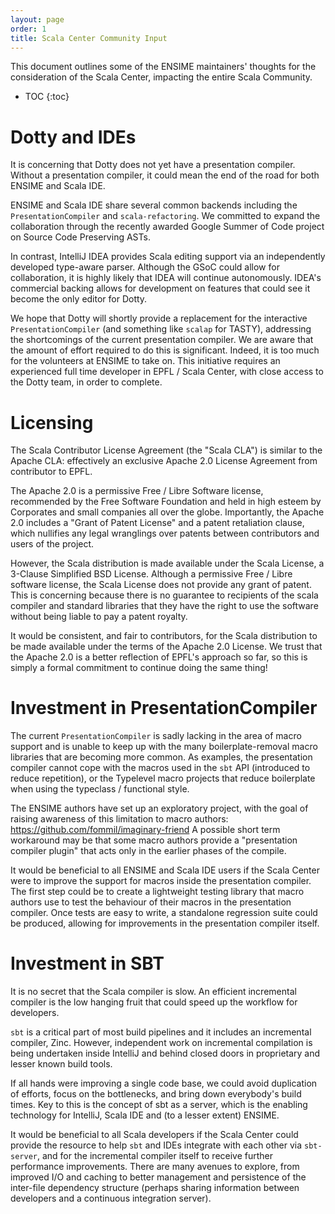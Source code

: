 ```yaml
---
layout: page
order: 1
title: Scala Center Community Input
---
```


This document outlines some of the ENSIME maintainers' thoughts for the consideration of the Scala Center, impacting the entire Scala Community.

- TOC
{:toc}


# Dotty and IDEs

It is concerning that Dotty does not yet have a presentation compiler. Without a presentation compiler, it could mean the end of the road for both ENSIME and Scala IDE.

ENSIME and Scala IDE share several common backends including the `PresentationCompiler` and `scala-refactoring`. We committed to expand the collaboration through the recently awarded Google Summer of Code project on Source Code Preserving ASTs.

In contrast, IntelliJ IDEA provides Scala editing support via an independently developed type-aware parser. Although the GSoC could allow for collaboration, it is highly likely that IDEA will continue autonomously. IDEA's commercial backing allows for development on features that could see it become the only editor for Dotty.

We hope that Dotty will shortly provide a replacement for the interactive `PresentationCompiler` (and something like `scalap` for TASTY), addressing the shortcomings of the current presentation compiler. We are aware that the amount of effort required to do this is significant. Indeed, it is too much for the volunteers at ENSIME to take on. This initiative requires an experienced full time developer in EPFL / Scala Center, with close access to the Dotty team, in order to complete.


# Licensing

The Scala Contributor License Agreement (the "Scala CLA") is similar to the Apache CLA: effectively an exclusive Apache 2.0 License Agreement from contributor to EPFL.

The Apache 2.0 is a permissive Free / Libre Software license, recommended by the Free Software Foundation and held in high esteem by Corporates and small companies all over the globe. Importantly, the Apache 2.0 includes a "Grant of Patent License" and a patent retaliation clause, which nullifies any legal wranglings over patents between contributors and users of the project.

However, the Scala distribution is made available under the Scala License, a 3-Clause Simplified BSD License. Although a permissive Free / Libre software license, the Scala License does not provide any grant of patent. This is concerning because there is no guarantee to recipients of the scala compiler and standard libraries that they have the right to use the software without being liable to pay a patent royalty.

It would be consistent, and fair to contributors, for the Scala distribution to be made available under the terms of the Apache 2.0 License. We trust that the Apache 2.0 is a better reflection of EPFL's approach so far, so this is simply a formal commitment to continue doing the same thing!


# Investment in PresentationCompiler

The current `PresentationCompiler` is sadly lacking in the area of macro support and is unable to keep up with the many boilerplate-removal macro libraries that are becoming more common. As examples, the presentation compiler cannot cope with the macros used in the `sbt` API (introduced to reduce repetition), or the Typelevel macro projects that reduce boilerplate when using the typeclass / functional style.

The ENSIME authors have set up an exploratory project, with the goal of raising awareness of this limitation to macro authors: https://github.com/fommil/imaginary-friend A possible short term workaround may be that some macro authors provide a "presentation compiler plugin" that acts only in the earlier phases of the compile.

It would be beneficial to all ENSIME and Scala IDE users if the Scala Center were to improve the support for macros inside the presentation compiler. The first step could be to create a lightweight testing library that macro authors use to test the behaviour of their macros in the presentation compiler. Once tests are easy to write, a standalone regression suite could be produced, allowing for improvements in the presentation compiler itself.


# Investment in SBT

It is no secret that the Scala compiler is slow. An efficient incremental compiler is the low hanging fruit that could speed up the workflow for developers.

`sbt` is a critical part of most build pipelines and it includes an incremental compiler, Zinc. However, independent work on incremental compilation is being undertaken inside IntelliJ and behind closed doors in proprietary and lesser known build tools.

If all hands were improving a single code base, we could avoid duplication of efforts, focus on the bottlenecks, and bring down everybody's build times. Key to this is the concept of sbt as a server, which is the enabling technology for IntelliJ, Scala IDE and (to a lesser extent) ENSIME.

It would be beneficial to all Scala developers if the Scala Center could provide the resource to help `sbt` and IDEs integrate with each other via `sbt-server`, and for the incremental compiler itself to receive further performance improvements. There are many avenues to explore, from improved I/O and caching to better management and persistence of the inter-file dependency structure (perhaps sharing information between developers and a continuous integration server).
